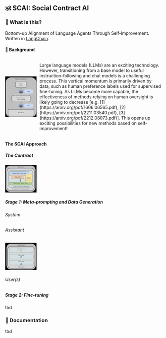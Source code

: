 ##  🕉️ SCAI: Social Contract AI


### 🧐 What is this?
Bottom-up Alignment of Language Agents Through Self-Improvement. Written in [LangChain](https://github.com/hwchase17/langchain).

#### 📖 Background
<div style="display: flex; align-items: center;">
  <img src="assets/stack.jpg" alt="contract" width="20%">
  <p style="margin-left: 10px;">Large language models (LLMs) are an exciting technology. However, transitioning from a base model to useful instruction-following and chat models is a challenging process. This vertical momentum is primarily driven by data, such as human preference labels used for supervised fine-tuning. As LLMs become more capable, the effectiveness of methods relying on human oversight is likely going to decrease [e.g. [1](https://arxiv.org/pdf/1606.06565.pdf), [2](https://arxiv.org/pdf/2211.03540.pdf), [3](https://arxiv.org/pdf/2212.08073.pdf)]. This opens up exciting possibilities for new methods based on self-improvement!</p>
</div>

#### The SCAI Approach

##### The Contract
<p align="left">
    <img src="assets/contract.jpg" alt="contract" width="20%">
</p>



##### Stage 1: Meta-prompting and Data Generation

###### System

###### Assistant
<p align="left">
    <img src="assets/assistant.jpg" alt="contract" width="20%">
</p>

###### User(s)

##### Stage 2: Fine-tuning 
tbd


### 📖 Documentation 

tbd



